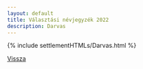 ```yaml
---
layout: default
title: Választási névjegyzék 2022
description: Darvas
---
```


{% include settlementHTMLs/Darvas.html %}

[Vissza](./)